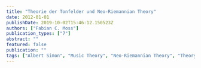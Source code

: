 ```yaml
---
title: "Theorie der Tonfelder und Neo-Riemannian Theory"
date: 2012-01-01
publishDate: 2019-10-02T15:46:12.150523Z
authors: ["Fabian C. Moss"]
publication_types: ["7"]
abstract: ""
featured: false
publication: ""
tags: ["Albert Simon", "Music Theory", "Neo-Riemannian Theory", "Theory of Tonal Fields", "Tonality"]
---
```


